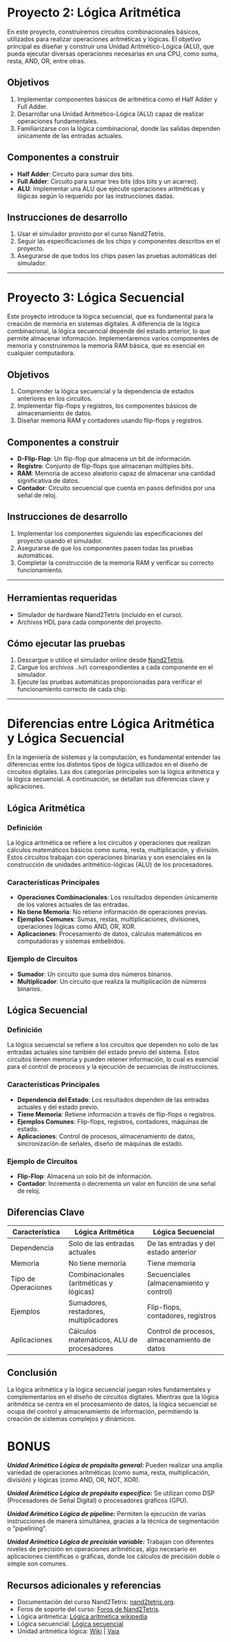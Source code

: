 # Proyecto 2: Lógica Aritmética
En este proyecto, construiremos circuitos combinacionales básicos, utilizados para realizar operaciones aritméticas y lógicas. El objetivo principal es diseñar y construir una Unidad Aritmético-Lógica (ALU), que pueda ejecutar diversas operaciones necesarias en una CPU, como suma, resta, AND, OR, entre otras.

## Objetivos
1. Implementar componentes básicos de aritmética como el Half Adder y Full Adder.
2. Desarrollar una Unidad Aritmético-Lógica (ALU) capaz de realizar operaciones fundamentales.
3. Familiarizarse con la lógica combinacional, donde las salidas dependen únicamente de las entradas actuales.

## Componentes a construir
- **Half Adder**: Circuito para sumar dos bits.
- **Full Adder**: Circuito para sumar tres bits (dos bits y un acarreo).
- **ALU**: Implementar una ALU que ejecute operaciones aritméticas y lógicas según lo requerido por las instrucciones dadas.

## Instrucciones de desarrollo
1. Usar el simulador provisto por el curso Nand2Tetris.
2. Seguir las especificaciones de los chips y componentes descritos en el proyecto.
3. Asegurarse de que todos los chips pasen las pruebas automáticas del simulador.

---

# Proyecto 3: Lógica Secuencial
Este proyecto introduce la lógica secuencial, que es fundamental para la creación de memoria en sistemas digitales. A diferencia de la lógica combinacional, la lógica secuencial depende del estado anterior, lo que permite almacenar información. Implementaremos varios componentes de memoria y construiremos la memoria RAM básica, que es esencial en cualquier computadora.

## Objetivos
1. Comprender la lógica secuencial y la dependencia de estados anteriores en los circuitos.
2. Implementar flip-flops y registros, los componentes básicos de almacenamiento de datos.
3. Diseñar memoria RAM y contadores usando flip-flops y registros.

## Componentes a construir
- **D-Flip-Flop**: Un flip-flop que almacena un bit de información.
- **Registro**: Conjunto de flip-flops que almacenan múltiples bits.
- **RAM**: Memoria de acceso aleatorio capaz de almacenar una cantidad significativa de datos.
- **Contador**: Circuito secuencial que cuenta en pasos definidos por una señal de reloj.

## Instrucciones de desarrollo
1. Implementar los componentes siguiendo las especificaciones del proyecto usando el simulador.
2. Asegurarse de que los componentes pasen todas las pruebas automáticas.
3. Completar la construcción de la memoria RAM y verificar su correcto funcionamiento.

---

## Herramientas requeridas
- Simulador de hardware Nand2Tetris (incluido en el curso).
- Archivos HDL para cada componente del proyecto.

## Cómo ejecutar las pruebas
1. Descargue o utilice el simulador online desde [Nand2Tetris](https://www.nand2tetris.org/software).
2. Cargue los archivos `.hdl` correspondientes a cada componente en el simulador.
3. Ejecute las pruebas automáticas proporcionadas para verificar el funcionamiento correcto de cada chip.

---

# Diferencias entre Lógica Aritmética y Lógica Secuencial

En la ingeniería de sistemas y la computación, es fundamental entender las diferencias entre los distintos tipos de lógica utilizados en el diseño de circuitos digitales. Las dos categorías principales son la lógica aritmética y la lógica secuencial. A continuación, se detallan sus diferencias clave y aplicaciones.

## Lógica Aritmética

### Definición
La lógica aritmética se refiere a los circuitos y operaciones que realizan cálculos matemáticos básicos como suma, resta, multiplicación, y división. Estos circuitos trabajan con operaciones binarias y son esenciales en la construcción de unidades aritmético-lógicas (ALU) de los procesadores.

### Características Principales
- **Operaciones Combinacionales**: Los resultados dependen únicamente de los valores actuales de las entradas.
- **No tiene Memoria**: No retiene información de operaciones previas.
- **Ejemplos Comunes**: Sumas, restas, multiplicaciones, divisiones, operaciones lógicas como AND, OR, XOR.
- **Aplicaciones**: Procesamiento de datos, cálculos matemáticos en computadoras y sistemas embebidos.

### Ejemplo de Circuitos
- **Sumador**: Un circuito que suma dos números binarios.
- **Multiplicador**: Un circuito que realiza la multiplicación de números binarios.

## Lógica Secuencial

### Definición
La lógica secuencial se refiere a los circuitos que dependen no solo de las entradas actuales sino también del estado previo del sistema. Estos circuitos tienen memoria y pueden retener información, lo cual es esencial para el control de procesos y la ejecución de secuencias de instrucciones.

### Características Principales
- **Dependencia del Estado**: Los resultados dependen de las entradas actuales y del estado previo.
- **Tiene Memoria**: Retiene información a través de flip-flops o registros.
- **Ejemplos Comunes**: Flip-flops, registros, contadores, máquinas de estado.
- **Aplicaciones**: Control de procesos, almacenamiento de datos, sincronización de señales, diseño de máquinas de estado.

### Ejemplo de Circuitos
- **Flip-Flop**: Almacena un solo bit de información.
- **Contador**: Incrementa o decrementa un valor en función de una señal de reloj.

## Diferencias Clave

| Característica       | Lógica Aritmética                          | Lógica Secuencial                        |
|---------------------|--------------------------------------------|------------------------------------------|
| Dependencia         | Solo de las entradas actuales              | De las entradas y del estado anterior    |
| Memoria             | No tiene memoria                           | Tiene memoria                            |
| Tipo de Operaciones | Combinacionales (aritméticas y lógicas)    | Secuenciales (almacenamiento y control)  |
| Ejemplos            | Sumadores, restadores, multiplicadores     | Flip-flops, contadores, registros        |
| Aplicaciones        | Cálculos matemáticos, ALU de procesadores  | Control de procesos, almacenamiento de datos |

## Conclusión

La lógica aritmética y la lógica secuencial juegan roles fundamentales y complementarios en el diseño de circuitos digitales. Mientras que la lógica aritmética se centra en el procesamiento de datos, la lógica secuencial se ocupa del control y almacenamiento de información, permitiendo la creación de sistemas complejos y dinámicos.

# BONUS
_**Unidad Arimético Lógica de propósito general:**_ Pueden realizar una amplia variedad de operaciones aritméticas (como suma, resta, multiplicación, división) y lógicas (como AND, OR, NOT, XOR).

_**Unidad Arimético Lógica de propósito específico:**_ Se utilizan como DSP (Procesadores de Señal Digital) o procesadores gráficos (GPU).

_**Unidad Arimético Lógica de pipeline:**_ Permiten la ejecución de varias instrucciones de manera simultánea, gracias a la técnica de segmentación o "pipelining".

_**Unidad Arimético Lógica de precisión variable:**_ Trabajan con diferentes niveles de precisión en operaciones aritméticas, algo necesario en aplicaciones científicas o gráficas, donde los cálculos de precisión doble o simple son comunes.

## Recursos adicionales y referencias
- Documentación del curso Nand2Tetris: [nand2tetris.org](https://www.nand2tetris.org).
- Foros de soporte del curso: [Foros de Nand2Tetris](https://www.nand2tetris.org/forums).
- Lógica aritmetica: [Lógica aritmetica wikipedia](https://es.wikipedia.org/wiki/Unidad_aritm%C3%A9tica_l%C3%B3gica)
- Lógica secuencial: [Lógica secuencial](https://electronicwebeasy.es.tl/LOGICA-SECUENCIAL.htm)
- Unidad aritmética lógica: [Wiki](https://en.wikipedia.org/wiki/Arithmetic_logic_unit) | [Vaia](https://www.vaia.com/en-us/explanations/computer-science/computer-organisation-and-architecture/arithmetic-logic-unit/)
